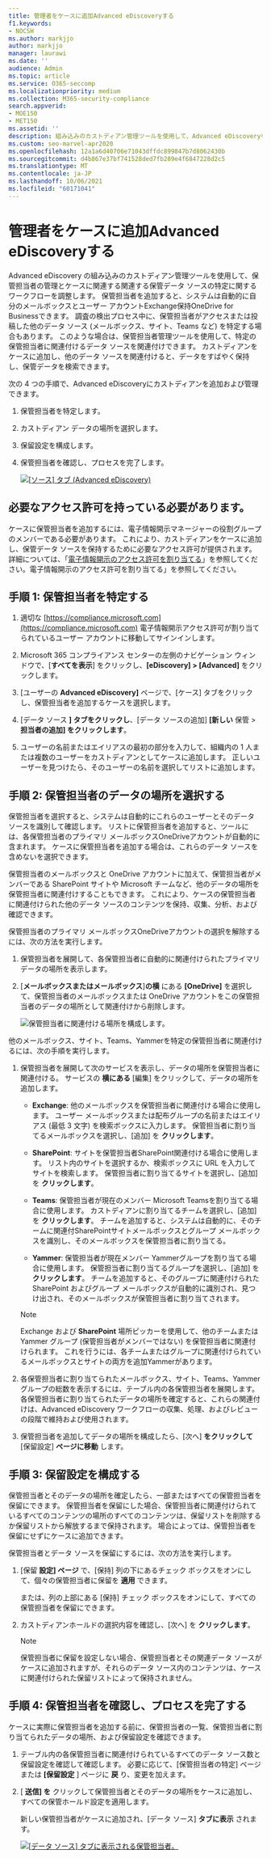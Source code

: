 ```yaml
---
title: 管理者をケースに追加Advanced eDiscoveryする
f1.keywords:
- NOCSH
ms.author: markjjo
author: markjjo
manager: laurawi
ms.date: ''
audience: Admin
ms.topic: article
ms.service: O365-seccomp
ms.localizationpriority: medium
ms.collection: M365-security-compliance
search.appverid:
- MOE150
- MET150
ms.assetid: ''
description: 組み込みのカストディアン管理ツールを使用して、Advanced eDiscoveryを調整し、関連するデータ ソースを特定する方法について説明します。
ms.custom: seo-marvel-apr2020
ms.openlocfilehash: 12a1a6d40706e71043dffdc899847b7d8062430b
ms.sourcegitcommit: d4b867e37bf741528ded7fb289e4f6847228d2c5
ms.translationtype: MT
ms.contentlocale: ja-JP
ms.lasthandoff: 10/06/2021
ms.locfileid: "60171041"
---
```

# <a name="add-custodians-to-an-advanced-ediscovery-case"></a>管理者をケースに追加Advanced eDiscoveryする

Advanced eDiscovery の組み込みのカストディアン管理ツールを使用して、保管担当者の管理とケースに関連する関連する保管データ ソースの特定に関するワークフローを調整します。 保管担当者を追加すると、システムは自動的に自分のメールボックスとユーザー アカウントExchange保持OneDrive for Businessできます。 調査の検出プロセス中に、保管担当者がアクセスまたは投稿した他のデータ ソース (メールボックス、サイト、Teams など) を特定する場合もあります。 このような場合は、保管担当者管理ツールを使用して、特定の保管担当者に関連付けるデータ ソースを関連付けできます。 カストディアンをケースに追加し、他のデータ ソースを関連付けると、データをすばやく保持し、保管データを検索できます。

次の 4 つの手順で、Advanced eDiscoveryにカストディアンを追加および管理できます。

1. 保管担当者を特定します。

2. カストディアン データの場所を選択します。

3. 保留設定を構成します。

4. 保管担当者を確認し、プロセスを完了します。

   [![[ソース] タブ (Advanced eDiscovery) ](../media/AeD-Sources-Tab.png) ](../media/AeD-Sources-Tab.png#lightbox)

## <a name="make-sure-you-have-the-necessary-permissions"></a>必要なアクセス許可を持っている必要があります。

ケースに保管担当者を追加するには、電子情報開示マネージャーの役割グループのメンバーである必要があります。 これにより、カストディアンをケースに追加し、保管データ ソースを保持するために必要なアクセス許可が提供されます。 詳細については、「[電子情報開示のアクセス許可を割り当てる](get-started-with-advanced-ediscovery.md#step-2-assign-ediscovery-permissions)」を参照してください。電子情報開示のアクセス許可を割り当てる」を参照してください。

## <a name="step-1-identify-custodians"></a>手順 1: 保管担当者を特定する

1. 適切な [https://compliance.microsoft.com](https://compliance.microsoft.com) 電子情報開示アクセス許可が割り当てられているユーザー アカウントに移動してサインインします。

2. Microsoft 365 コンプライアンス センターの左側のナビゲーション ウィンドウで、[**すべてを表示**] をクリックし、**[eDiscovery] > [Advanced]** をクリックします。

3. [ユーザーの **Advanced eDiscovery]** ページで、[ケース] タブをクリックし、保管担当者を追加するケースを選択します。

4. [データ ソース **] タブをクリックし**、[データ ソースの追加] **[新しい** 保管  >  **担当者の追加] をクリックします**。

5. ユーザーの名前またはエイリアスの最初の部分を入力して、組織内の 1 人または複数のユーザーをカストディアンとしてケースに追加します。 正しいユーザーを見つけたら、そのユーザーの名前を選択してリストに追加します。

## <a name="step-2-choose-custodian-data-locations"></a>手順 2: 保管担当者のデータの場所を選択する

保管担当者を選択すると、システムは自動的にこれらのユーザーとそのデータ ソースを識別して確認します。 リストに保管担当者を追加すると、ツールには、各保管担当者のプライマリ メールボックスOneDriveアカウントが自動的に含まれます。 ケースに保管担当者を追加する場合は、これらのデータ ソースを含めないを選択できます。

保管担当者のメールボックスと OneDrive アカウントに加えて、保管担当者がメンバーである SharePoint サイトや Microsoft チームなど、他のデータの場所を保管担当者に関連付けすることもできます。 これにより、ケースの保管担当者に関連付けられた他のデータ ソースのコンテンツを保持、収集、分析、および確認できます。

保管担当者のプライマリ メールボックスOneDriveアカウントの選択を解除するには、次の方法を実行します。

1. 保管担当者を展開して、各保管担当者に自動的に関連付けられたプライマリ データの場所を表示します。

2. [**メールボックスまたはメールボックス**]**の横** にある **[OneDrive]** を選択して、保管担当者のメールボックスまたは OneDrive アカウントをこの保管担当者のデータの場所として関連付けから削除します。

   ![保管担当者に関連付ける場所を構成します。](../media/ConfigureCustodianLocations.png)

他のメールボックス、サイト、Teams、Yammerを特定の保管担当者に関連付けるには、次の手順を実行します。

1. 保管担当者を展開して次のサービスを表示し、データの場所を保管担当者に関連付ける。 サービスの **横にある** [編集] をクリックして、データの場所を追加します。

   - **Exchange**: 他のメールボックスを保管担当者に関連付ける場合に使用します。 ユーザー メールボックスまたは配布グループの名前またはエイリアス (最低 3 文字) を検索ボックスに入力します。 保管担当者に割り当てるメールボックスを選択し、[追加] を **クリックします**。

   - **SharePoint**: サイトを保管担当者SharePoint関連付ける場合に使用します。 リスト内のサイトを選択するか、検索ボックスに URL を入力してサイトを検索します。 保管担当者に割り当てるサイトを選択し、[追加] を **クリックします**。

   - **Teams**: 保管担当者が現在のメンバー Microsoft Teamsを割り当てる場合に使用します。 カストディアンに割り当てるチームを選択し、[追加] を **クリックします**。 チームを追加すると、システムは自動的に、そのチームに関連付SharePointサイトメールボックスとグループ メールボックスを識別し、そのメールボックスを保管担当者に割り当てる。

   - **Yammer**: 保管担当者が現在メンバー Yammerグループを割り当てる場合に使用します。 保管担当者に割り当てるグループを選択し、[追加] を **クリックします**。 チームを追加すると、そのグループに関連付けられた SharePoint およびグループ メールボックスが自動的に識別され、見つけ出され、そのメールボックスが保管担当者に割り当てされます。

   > [!NOTE]
   > Exchange および **SharePoint** 場所ピッカーを使用して、他のチームまたは Yammer グループ (保管担当者がメンバーではない) を保管担当者に関連付けられます。 これを行うには、各チームまたはグループに関連付けられているメールボックスとサイトの両方を追加Yammerがあります。

2. 各保管担当者に割り当てられたメールボックス、サイト、Teams、Yammer グループの総数を表示するには、テーブル内の各保管担当者を展開します。 各保管担当者に割り当てられたデータの場所を確定すると、これらの関連付けは、Advanced eDiscovery ワークフローの収集、処理、およびレビューの段階で維持および使用されます。

3. 保管担当者を追加してデータの場所を構成したら、[次へ] **をクリックして** [保留設定] **ページに移動** します。  

## <a name="step-3-configure-hold-settings"></a>手順 3: 保留設定を構成する

 保管担当者とそのデータの場所を確定したら、一部またはすべての保管担当者を保留にできます。 保管担当者を保留にした場合、保管担当者に関連付けられているすべてのコンテンツの場所のすべてのコンテンツは、保留リストを削除するか保留リストから解放するまで保持されます。 場合によっては、保管担当者を保留にせずにケースに追加できます。

保管担当者とデータ ソースを保留にするには、次の方法を実行します。

1. [保留 **設定] ページ** で、[保持] 列の下にあるチェック ボックスをオンにして、個々の保管担当者に保留を **適用** できます。

   または、列の上部にある [保持] チェック ボックスをオンにして、すべての保管担当者を保留にできます。

2. カストディアンホールドの選択内容を確認し、[次へ] を **クリックします**。

   > [!NOTE]
   > 保管担当者に保留を設定しない場合、保管担当者とその関連データ ソースがケースに追加されますが、それらのデータ ソース内のコンテンツは、ケースに関連付けられた保留リストによって保持されません。

## <a name="step-4-review-the-custodians-and-complete-the-process"></a>手順 4: 保管担当者を確認し、プロセスを完了する

ケースに実際に保管担当者を追加する前に、保管担当者の一覧、保管担当者に割り当てられたデータの場所、および保留設定を確認できます。

1. テーブル内の各保管担当者に関連付けられているすべてのデータ ソース数と保留設定を確認して確認します。 必要に応じて、[保管担当者の特定] ページまたは **[保留設定** ] ページに **戻** り、変更を加えます。

2. [ **送信] を** クリックして保管担当者とそのデータの場所をケースに追加し、すべての保管ホールド設定を適用します。

   新しい保管担当者がケースに追加され、[データ ソース] **タブに表示** されます。

   [![[データ ソース] タブに表示される保管担当者。 ](../media/DataSourcesTab.png) ](../media/DataSourcesTab.png#lightbox)
